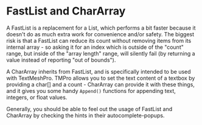 # FastList<T> and CharArray
A FastList<T> is a replacement for a List<T>, which performs a bit faster because it doesn't do as much extra work for convenience and/or safety.  The biggest risk is that a FastList can reduce its count without removing items from its internal array - so asking it for an index which is outside of the "count" range, but inside of the "array length" range, will silently fail (by returning a value instead of reporting "out of bounds").
  
  A CharArray inherits from FastList<char>, and is specifically intended to be used with TextMeshPro.  TMPro allows you to set the text content of a textbox by providing a char[] and a count - CharArray can provide it with these things, and it gives you some handy `Append()` functions for appending text, integers, or float values.
  
  Generally, you should be able to feel out the usage of FastList and CharArray by checking the hints in their autocomplete-popups.
